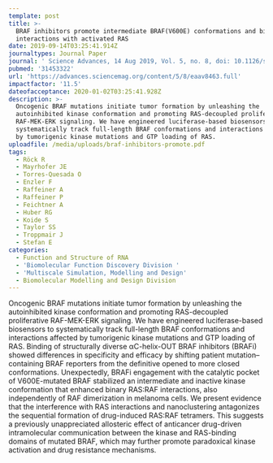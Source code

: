 ```yaml
---
template: post
title: >-
  BRAF inhibitors promote intermediate BRAF(V600E) conformations and binary
  interactions with activated RAS
date: 2019-09-14T03:25:41.914Z
journaltypes: Journal Paper
journal: ' Science Advances, 14 Aug 2019, Vol. 5, no. 8, doi: 10.1126/sciadv.aav8463'
pubmed: '31453322'
url: 'https://advances.sciencemag.org/content/5/8/eaav8463.full'
impactfactor: '11.5'
dateofacceptance: 2020-01-02T03:25:41.928Z
description: >-
  Oncogenic BRAF mutations initiate tumor formation by unleashing the
  autoinhibited kinase conformation and promoting RAS-decoupled proliferative
  RAF-MEK-ERK signaling. We have engineered luciferase-based biosensors to
  systematically track full-length BRAF conformations and interactions affected
  by tumorigenic kinase mutations and GTP loading of RAS. 
uploadfile: /media/uploads/braf-inhibitors-promote.pdf
tags:
  - Röck R
  - Mayrhofer JE
  - Torres-Quesada O
  - Enzler F
  - Raffeiner A
  - Raffeiner P
  - Feichtner A
  - Huber RG
  - Koide S
  - Taylor SS
  - Troppmair J
  - Stefan E
categories:
  - Function and Structure of RNA
  - 'Biomolecular Function Discovery Division '
  - 'Multiscale Simulation, Modelling and Design'
  - Biomolecular Modelling and Design Division
---
```

Oncogenic BRAF mutations initiate tumor formation by unleashing the autoinhibited kinase conformation and promoting RAS-decoupled proliferative RAF-MEK-ERK signaling. We have engineered luciferase-based biosensors to systematically track full-length BRAF conformations and interactions affected by tumorigenic kinase mutations and GTP loading of RAS. Binding of structurally diverse αC-helix-OUT BRAF inhibitors (BRAFi) showed differences in specificity and efficacy by shifting patient mutation–containing BRAF reporters from the definitive opened to more closed conformations. Unexpectedly, BRAFi engagement with the catalytic pocket of V600E-mutated BRAF stabilized an intermediate and inactive kinase conformation that enhanced binary RAS:RAF interactions, also independently of RAF dimerization in melanoma cells. We present evidence that the interference with RAS interactions and nanoclustering antagonizes the sequential formation of drug-induced RAS:RAF tetramers. This suggests a previously unappreciated allosteric effect of anticancer drug-driven intramolecular communication between the kinase and RAS-binding domains of mutated BRAF, which may further promote paradoxical kinase activation and drug resistance mechanisms.
